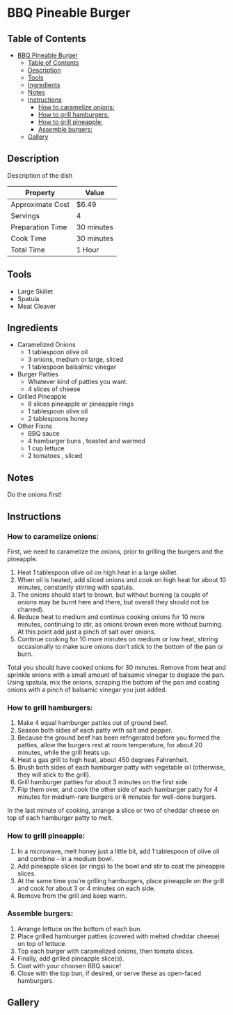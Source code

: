 # BBQ Pineable Burger

## Table of Contents

- [BBQ Pineable Burger](#bbq-pineable-burger)
    - [Table of Contents](#table-of-contents)
    - [Description](#description)
    - [Tools](#tools)
    - [Ingredients](#ingredients)
    - [Notes](#notes)
    - [Instructions](#instructions)
        - [How to caramelize onions:](#how-to-caramelize-onions)
        - [How to grill hamburgers:](#how-to-grill-hamburgers)
        - [How to grill pineapple:](#how-to-grill-pineapple)
        - [Assemble burgers:](#assemble-burgers)
    - [Gallery](#gallery)

## Description

Description of the dish

| Property         | Value      |
|------------------|------------|
| Approximate Cost | $6.49      |
| Servings         | 4          |
| Preparation Time | 30 minutes |
| Cook Time        | 30 minutes |
| Total Time       | 1  Hour    |

## Tools
 - Large Skillet
 - Spatula
 - Meat Cleaver

## Ingredients
- Caramelized Onions
    - 1 tablespoon olive oil
    - 3 onions, medium or large, sliced
    - 1 tablespoon balsalmic vinegar
- Burger Patties
    - Whatever kind of patties you want.
    - 4 slices of cheese
- Grilled Pineapple
    - 8 slices pineapple or pineapple rings
    - 1 tablespoon olive oil
    - 2 tablespoons honey
- Other Fixins
    - BBQ sauce 
    - 4 hamburger buns , toasted and warmed
    - 1 cup lettuce
    - 2 tomatoes , sliced

## Notes
Do the onions first!

## Instructions

### How to caramelize onions:
First, we need to caramelize the onions, prior to grilling the burgers and the pineapple.
 
 1. Heat 1 tablespoon olive oil on high heat in a large skillet.
 2. When oil is heated, add sliced onions and cook on high heat for about 10 minutes, constantly stirring with spatula. 
 3. The onions should start to brown, but without burning (a couple of onions may be burnt here and there, but overall they should not be charred). 
 4. Reduce heat to medium and continue cooking onions for 10 more minutes, continuing to stir, as onions brown even more without burning. At this point add just a pinch of salt over onions. 
 5. Continue cooking for 10 more minutes on medium or low heat, stirring occasionally to make sure onions don’t stick to the bottom of the pan or burn. 

Total you should have cooked onions for 30 minutes. Remove from heat and sprinkle onions with a small amount of balsamic vinegar to deglaze the pan. Using spatula, mix the onions, scraping the bottom of the pan and coating onions with a pinch of balsamic vinegar you just added.

### How to grill hamburgers:
1. Make 4 equal hamburger patties out of ground beef.
2. Season both sides of each patty with salt and pepper. 
3. Because the ground beef has been refrigerated before you formed the patties, allow the burgers rest at room temperature, for about 20 minutes, while the grill heats up.
4. Heat a gas grill to high heat, about 450 degrees Fahrenheit.
5. Brush both sides of each hamburger patty with vegetable oil (otherwise, they will stick to the grill). 
6. Grill hamburger patties for about 3 minutes on the first side. 
7. Flip them over, and cook the other side of each hamburger patty for 4 minutes for medium-rare burgers or 6 minutes for well-done burgers. 

In the last minute of cooking, arrange a slice or two of cheddar cheese on top of each hamburger patty to melt.

### How to grill pineapple:
1. In a microwave, melt honey just a little bit, add 1 tablespoon of olive oil and combine – in a medium bowl. 
2. Add pineapple slices (or rings) to the bowl and stir to coat the pineapple slices.
3. At the same time you’re grilling hamburgers, place pineapple on the grill and cook for about 3 or 4 minutes on each side. 
4. Remove from the grill and keep warm.

### Assemble burgers:

1. Arrange lettuce on the bottom of each bun. 
2. Place grilled hamburger patties (covered with melted cheddar cheese) on top of lettuce. 
3. Top each burger with caramelized onions, then tomato slices. 
4. Finally, add grilled pineapple slice(s). 
5. Coat with your choosen BBQ sauce!
6. Close with the top bun, if desired, or serve these as open-faced hamburgers.

## Gallery
